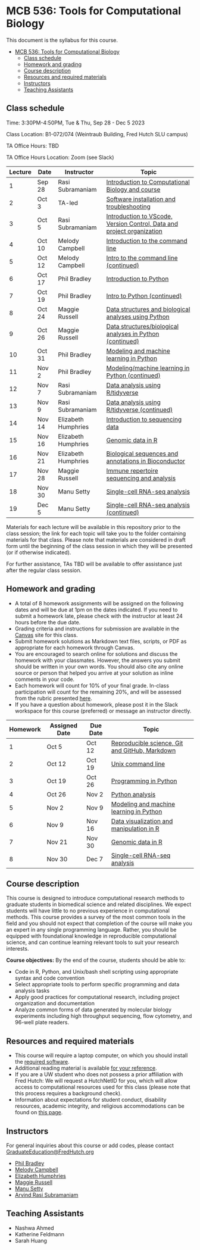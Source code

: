 # MCB 536: Tools for Computational Biology

This document is the syllabus for this course.

- [MCB 536: Tools for Computational Biology](#mcb-536-tools-for-computational-biology)
  - [Class schedule](#class-schedule)
  - [Homework and grading](#homework-and-grading)
  - [Course description](#course-description)
  - [Resources and required materials](#resources-and-required-materials)
  - [Instructors](#instructors)
  - [Teaching Assistants](#teaching-assistants)

## Class schedule

Time: 3:30PM-4:50PM, Tue & Thu, Sep 28 - Dec 5 2023

Class Location: B1-072/074 (Weintraub Building, Fred Hutch SLU campus)

TA Office Hours: TBD

TA Office Hours Location: Zoom (see Slack) 

| Lecture | Date   | Instructor          | Topic                                                                                         |
| ------- | ------ | ------------------- | --------------------------------------------------------------------------------------------- |
| 1       | Sep 28 | Rasi Subramaniam    | [Introduction to Computational Biology and course](lectures/lecture01/)                       |
| 2       | Oct 3  | TA-led              | [Software installation and troubleshooting](software/README.md)                               |
| 3       | Oct 5  | Rasi Subramaniam    | [Introduction to VScode, Version Control, Data and project organization](lectures/lecture03/) |
| 4       | Oct 10 | Melody Campbell     | [Introduction to the command line](lectures/lecture04/)                                       |
| 5       | Oct 12 | Melody Campbell     | [Intro to the command line (continued)](lectures/lecture05/)                                  |
| 6       | Oct 17 | Phil Bradley        | [Introduction to Python](lectures/lecture06/)                                                 |
| 7       | Oct 19 | Phil Bradley        | [Intro to Python (continued)](lectures/lecture07/)                                            |
| 8       | Oct 24 | Maggie Russell      | [Data structures and biological analyses using Python](lectures/lecture08/)                   |
| 9       | Oct 26 | Maggie Russell      | [Data structures/biological analyses in Python (continued)](lectures/lecture09)               |
| 10      | Oct 31 | Phil Bradley        | [Modeling and machine learning in Python](lectures/lecture10)                                 |
| 11      | Nov 2  | Phil Bradley        | [Modeling/machine learning in Python (continued)](lectures/lecture11)                         |
| 12      | Nov 7  | Rasi Subramaniam    | [Data analysis using R/tidyverse](lectures/lecture12/)                                        |
| 13      | Nov 9  | Rasi Subramaniam    | [Data analysis using R/tidyverse (continued)](lectures/lecture13/)                            |
| 14      | Nov 14 | Elizabeth Humphries | [Introduction to sequencing data](lectures/lecture14/)                                        |
| 15      | Nov 16 | Elizabeth Humphries | [Genomic data in R](lectures/lecture15/)                                                      |
| 16      | Nov 21 | Elizabeth Humphries | [Biological sequences and annotations in Bioconductor](lectures/lecture16/)                   |
| 17      | Nov 28 | Maggie Russell      | [Immune repertoire sequencing and analysis](lectures/lecture17/)                              |
| 18      | Nov 30 | Manu Setty          | [Single-cell RNA-seq analysis](lectures/lecture18/)                                           |
| 19      | Dec 5  | Manu Setty          | [Single-cell RNA-seq analysis (continued)](lectures/lecture19/)                               |

Materials for each lecture will be available in this repository prior to the class session;
the link for each topic will take you to the folder containing materials for that class.
Please note that materials are considered in draft form until the beginning of the class session in which they will be presented (or if otherwise indicated).

For further assistance, TAs TBD will be available to offer assistance just after the regular class session.

## Homework and grading

- A total of 8 homework assignments will be assigned on the following dates and will be due at 1pm on the dates indicated.
  If you need to submit a homework late, please check with the instructor at least 24 hours before the due date.
- Grading criteria and instructions for submission are available in the [Canvas](http://canvas.uw.edu) site for this class.
- Submit homework solutions as Markdown text files, scripts, or PDF as appropriate for each homework through Canvas.
- You are encouraged to search online for solutions and discuss the homework with your classmates.
  However, the answers you submit should be written in your own words.
  You should also cite any online source or person that helped you arrive at your solution as inline comments in your code.
- Each homework will count for 10% of your final grade. In-class participation will count for the remaining 20%, and will be assessed from the rubric presented [here](lectures/lecture01/participation_rubric.md).
- If you have a question about homework, please post it in the Slack workspace for this course (preferred) or message an instructor directly.

| Homework | Assigned Date | Due Date | Topic                                                                  |
| -------- | ------------- | -------- | ---------------------------------------------------------------------- |
| 1        | Oct 5         | Oct 12   | [Reproducible science, Git and GitHub, Markdown](homeworks/homework01) |
| 2        | Oct 12        | Oct 19   | [Unix command line](homeworks/homework02)                              |
| 3        | Oct 19        | Oct 26   | [Programming in Python](homeworks/homework03)                          |
| 4        | Oct 26        | Nov 2    | [Python analysis](homeworks/homework04)                                |
| 5        | Nov 2         | Nov 9    | [Modeling and machine learning in Python](homeworks/homework05)        |
| 6        | Nov 9         | Nov 16   | [Data visualization and manipulation in R](homeworks/homework06)       |
| 7        | Nov 21        | Nov 30   | [Genomic data in R](homeworks/homework07)                              |
| 8        | Nov 30        | Dec 7    | [Single-cell RNA-seq analysis](homeworks/homework08)                   |

## Course description

This course is designed to introduce computational research methods to graduate students in biomedical science and related disciplines.
We expect students will have little to no previous experience in computational methods.
This course provides a survey of the most common tools in the field and you should not expect that completion of the course will make you an expert in any single programming language.
Rather, you should be equipped with foundational knowledge in reproducible computational science, and can continue learning relevant tools to suit your research interests.

**Course objectives:** By the end of the course, students should be able to:

- Code in R, Python, and Unix/bash shell scripting using appropriate syntax and code convention
- Select appropriate tools to perform specific programming and data analysis tasks
- Apply good practices for computational research, including project organization and documentation
- Analyze common forms of data generated by molecular biology experiments including high throughput sequencing,
  flow cytometry, and 96-well plate readers.

## Resources and required materials

- This course will require a laptop computer, on which you should install the [required software](software/README.md).
- Additional reading material is available [for your reference](reference.md).
- If you are a UW student who does not possess a prior affiliation with Fred Hutch: We will request a HutchNetID for you,
  which will allow access to computational resources used for this class (please note that this process
  requires a background check).
- Information about expectations for student conduct, disability resources, academic integrity, and religious
  accommodations can be found on [this page](https://registrar.washington.edu/staffandfaculty/syllabi-guidelines/).

## Instructors

For general inquiries about this course or add codes, please contact GraduateEducation@FredHutch.org

- [Phil Bradley](https://www.fredhutch.org/en/labs/profiles/bradley-phil.html)
- [Melody Campbell](https://www.fredhutch.org/en/faculty-lab-directory/campbell-melody.html)
- [Elizabeth Humphries](https://www.linkedin.com/in/elizabeth-humphries-61202a103/)
- [Maggie Russell](https://www.linkedin.com/in/magdalena-russell/)
- [Manu Setty](https://research.fredhutch.org/setty/en.html)
- [Arvind Rasi Subramaniam](http://rasilab.fredhutch.org)

## Teaching Assistants

- Nashwa Ahmed 
- Katherine Feldmann
- Sarah Huang